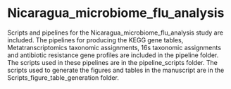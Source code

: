 # Nicaragua_microbiome_flu_analysis

Scripts and pipelines for the Nicaragua_microbiome_flu_analysis study are included. The pipelines for producing the KEGG gene tables, Metatranscriptomics taxonomic assignments, 16s taxonomic assignments and antibiotic resistance gene profiles are included in the pipeline folder. The scripts used in these pipelines are in the pipeline_scripts folder. The scripts used to generate the figures and tables in the manuscript are in the Scripts_figure_table_generation folder. 
